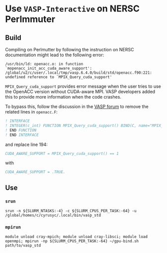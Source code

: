 
# Use `VASP-Interactive` on NERSC Perlmmuter

## Build

Compiling on Perlmutter by following the instruction on NERSC documentation might lead to the following error:

```shell
/usr/bin/ld: openacc.o: in function `mopenacc_init_acc_cuda_aware_support':
/global/u2/c/user/.local/tmp/vasp.6.4.0/build/std/openacc.f90:221: undefined reference to `MPIX_Query_cuda_support'
```

`MPIX_Query_cuda_support` provides error message when the user tries to use the OpenACC version without CUDA-aware MPI. VASP developers added this to provide more information when the code crashes. 

To bypass this, follow the discussion in the [VASP forum](https://www.vasp.at/forum/viewtopic.php?t=18833) to remove the related lines in `openacc.F`:

```fortran
! INTERFACE
! INTEGER(c_int) FUNCTION MPIX_Query_cuda_support() BIND(C, name="MPIX_Query_cuda_support")
! END FUNCTION
! END INTERFACE
```

and replace line 194:

```fortran
CUDA_AWARE_SUPPORT = MPIX_Query_cuda_support() == 1
```

with

```fortran
CUDA_AWARE_SUPPORT = .TRUE.
```

## Use

### `srun`

```shell
srun -n ${SLURM_NTASKS:-4} -c ${SLURM_CPUS_PER_TASK:-64} -u /global/homes/c/cyrusyc/.local/bin/vasp_std
```

### `mpirun`

```shell
module unload cray-mpich; module unload cray-libsci; module load openmpi; mpirun -np ${SLURM_CPUS_PER_TASK:-64} ~/gpu-bind.sh path/to/vasp_std
```
